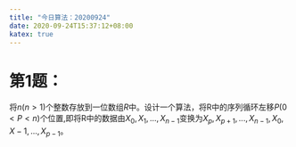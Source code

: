 ```yaml
---
title: "今日算法：20200924"
date: 2020-09-24T15:37:12+08:00
katex: true
---
```


# 第1题：  

将$n(n>1)$个整数存放到一位数组$R$中。设计一个算法，将R中的序列循环左移$P(0<P<n)$个位置,即将R中的数据由$X_0, X_1,...,X_{n-1}$变换为$X_p, X_{p+1},...,X_{n-1}, X_0, X-1, ..., X_{p-1}$。